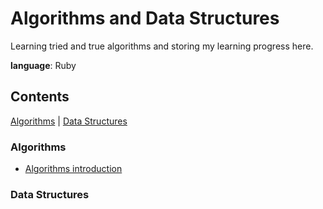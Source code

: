 # Algorithms and Data Structures
Learning tried and true algorithms and storing my learning progress here.

**language**: Ruby

## Contents

[Algorithms](#algos) | [Data Structures](#data-structs)

### <a name="algos">Algorithms</a>
* [Algorithms introduction](./algorithms/algorithms.md)

### <a name="data-structs">Data Structures</a>
